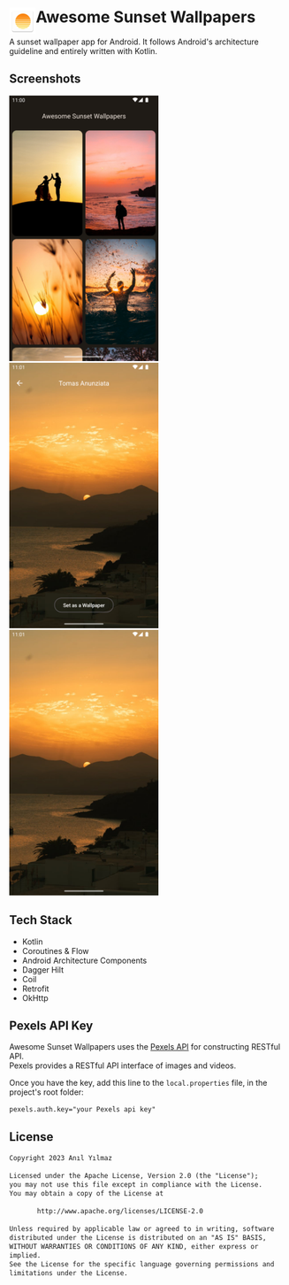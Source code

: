 <img align="left" src="/app/src/main/res/mipmap-mdpi/ic_launcher.png"> Awesome Sunset Wallpapers
==================
A sunset wallpaper app for Android. It follows Android's architecture guideline and entirely written with Kotlin.

## Screenshots
<img src="/docs/images/wallpaper-list-screen.png" width="270"> <img src="/docs/images/wallpaper-detail-screen.png" width="270"> <img src="/docs/images/wallpaper-full-screen.png" width="270">

## Tech Stack
* Kotlin
* Coroutines & Flow
* Android Architecture Components
* Dagger Hilt
* Coil
* Retrofit
* OkHttp

## Pexels API Key

Awesome Sunset Wallpapers uses the [Pexels API](https://www.pexels.com/api/) for constructing RESTful API.<br>
Pexels provides a RESTful API interface of images and videos.

Once you have the key, add this line to the `local.properties` file, in the project's root folder:

```
pexels.auth.key="your Pexels api key"
```

## License
```
Copyright 2023 Anıl Yılmaz

Licensed under the Apache License, Version 2.0 (the "License");
you may not use this file except in compliance with the License.
You may obtain a copy of the License at

       http://www.apache.org/licenses/LICENSE-2.0

Unless required by applicable law or agreed to in writing, software
distributed under the License is distributed on an "AS IS" BASIS,
WITHOUT WARRANTIES OR CONDITIONS OF ANY KIND, either express or implied.
See the License for the specific language governing permissions and
limitations under the License.
```
